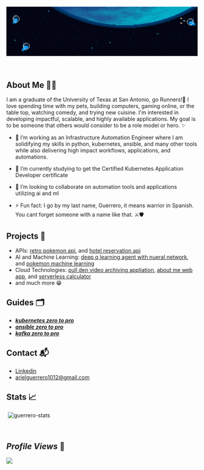 ![](header.gif)


<br/>

## About Me :man_technologist:	

 I am a graduate of the University of Texas at San Antonio, go Runners!🤙 I love spending time with my pets, building computers, gaming online, or the table top, watching comedy, and trying new cuisine. I'm interested in developing impactful, scalable, and highly available applications. My goal is to be someone that others would consider to be a role model or hero. ✨

- 🔭 I’m working as an Infrastructure Automation Engineer where I am solidifying my skills in python, kubernetes, ansible, and many other tools while also delivering high impact workflows, applications, and automations.

- 🌱 I’m currently studying to get the Certified Kubernetes Application Developer certificate 

- 👯 I’m looking to collaborate on automation tools and applications utilizing ai and ml  

- ⚡ Fun fact: I go by my last name, Guerrero, it means warrior in Spanish. You cant forget someone with a name like that. ⚔️🛡️


## Projects 🚧	
* APIs: [retro pokemon api](https://github.com/aguerrero232/retro_pokemon_game_api), and [hotel reservation api](https://github.com/aguerrero232/hotel-reservations-api)
* AI and Machine Learning: [deep q learning agent with nueral network](https://github.com/aguerrero232/deep-q-learning-agent-nn), and [pokemon machine learning](https://github.com/aguerrero232/pokemon-data-analysis-and-prediction)
* Cloud Technologies: [pull den video archiving appliation](https://github.com/aguerrero232/pull-den), [about me web app](https://github.com/aguerrero232/cloudfront-highly-available-web-app), and [serverless calculator](https://github.com/aguerrero232/serverless-calculator-and-ps)
* and much more 😁


## Guides 🗂️

* [***kubernetes zero to pro***](https://aguerrero232.github.io/kubernetes-zero-to-pro/)
* [***ansible zero to pro***](https://aguerrero232.github.io/ansible-zero-to-pro/)
* [***kafka zero to pro***](https://aguerrero232.github.io/kafka-zero-to-pro/) 

## Contact :mailbox_with_mail:	
- [Linkedin](https://www.linkedin.com/in/arielguerrero1012/)
- arielguerrero1012@gmail.com


## Stats :chart_with_upwards_trend:

<p>&nbsp;<img align="center" src="https://github-readme-stats.vercel.app/api?username=aguerrero232&show_icons=true&locale=en" alt="guerrero-stats" /></p>

<br/>

## ***Profile Views*** 👀

<img src="https://profile-counter.glitch.me/aguerrero232/count.svg" /> 

<!--
**aguerrero232/aguerrero232** is a ✨ _special_ ✨ repository because its `README.md` (this file) appears on your GitHub profile.

Here are some ideas to get you started:

- 🔭 I’m currently working on ...
- 🌱 I’m currently learning ...
- 👯 I’m looking to collaborate on ...
- 🤔 I’m looking for help with ...
- 💬 Ask me about ...
- 📫 How to reach me: ...
- 😄 Pronouns: ...
- ⚡ Fun fact: ...
-->
